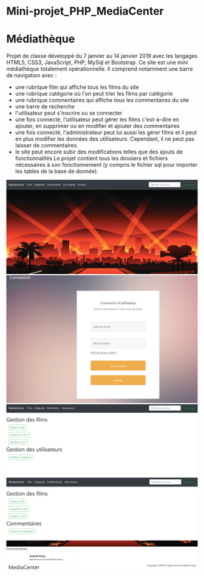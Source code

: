 # Mini-projet_PHP_MediaCenter 
# Médiathèque 
Projet de classe développé du 7 janvier au 14 janvier 2019 avec les langages HTML5, CSS3, JavaScript, PHP, MySql et Bootstrap. 
Ce site est une mini médiathèque totalement opérationnelle. Il comprend notamment une barre de navigation avec : 
- une rubrique film qui affiche tous les films du site 
- une rubrique catégorie où l'on peut trier les films par catégorie  
- une rubrique commentaires qui affiche tous les commentaires du site
- une barre de recherche  
- l'utilisateur peut s'inscrire ou se connecter 
- une fois connecté, l'utilisateur peut gérer les films c'est-à-dire en ajouter, en supprimer ou en modifier et ajouter des commentaires
- une fois connecté, l'administrateur peut lui aussi les gérer films et il peut en plus modifier les données des utilisateurs. Cependant, il ne peut pas laisser de commentaires.
- le site peut encore subir des modifications telles que des ajouts de fonctionnalités
Le projet contient tous les dossiers et fichiers nécessaires à son fonctionnement (y compris le fichier sql pour importer les tables de la base de donnée). 

![description_IMG](https://github.com/Margaux83/Mini-projet_PHP_MediaCenter/blob/master/Index.PNG) 
![description_IMG](https://github.com/Margaux83/Mini-projet_PHP_MediaCenter/blob/master/connexion.PNG) 
![description_IMG](https://github.com/Margaux83/Mini-projet_PHP_MediaCenter/blob/master/Panel.PNG) 
![description_IMG](https://github.com/Margaux83/Mini-projet_PHP_MediaCenter/blob/master/Utilisateur.PNG) 
![description_IMG](https://github.com/Margaux83/Mini-projet_PHP_MediaCenter/blob/master/commentaires.PNG) 
